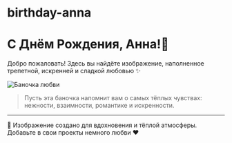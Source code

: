 # birthday-anna
# С Днём Рождения, Анна!💖

Добро пожаловать! Здесь вы найдёте изображение, наполненное трепетной, искренней и сладкой любовью ✨

![Баночка любви](love_jar.png)

> Пусть эта баночка напомнит вам о самых тёплых чувствах: нежности, взаимности, романтике и искренности.

---

🫙 Изображение создано для вдохновения и тёплой атмосферы.  
Добавьте в свои проекты немного любви ♥
